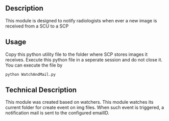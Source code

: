 ## Description

This module is designed to notify radiologists when ever a new image is received from a SCU to a SCP

## Usage

Copy this python utility file to the folder where SCP stores images it receives. Execute this python file in a seperate session and do not close it.
You can execute the file by 
```
python WatchAndMail.py
```
## Technical Description

This module was created based on watchers. This module watches its current folder for create event on img files. When such event is triggered, a notification mail is sent to the configured emailID.